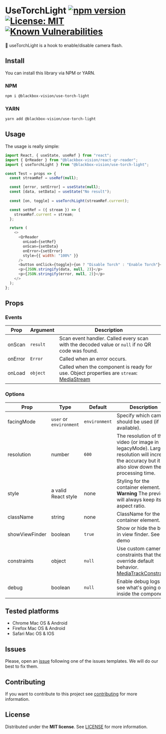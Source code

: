 # UseTorchLight [![npm version](https://badge.fury.io/js/%40blackbox-vision%2Fuse-torch-light.svg)](https://badge.fury.io/js/%40blackbox-vision%2Fuse-torch-light) [![License: MIT](https://img.shields.io/badge/License-MIT-brightgreen.svg)](https://opensource.org/licenses/MIT) [![Known Vulnerabilities](https://snyk.io/test/github/blackboxvision/use-torch-light/badge.svg)](https://snyk.io/test/github/blackboxvision/use-torch-light)

:rocket: useTorchLight is a hook to enable/disable camera flash.

## Install

You can install this library via NPM or YARN.

### NPM

```bash
npm i @blackbox-vision/use-torch-light
```

### YARN

```bash
yarn add @blackbox-vision/use-torch-light
```

## Usage

The usage is really simple:

```javascript
import React, { useState, useRef } from "react";
import { QrReader } from "@blackbox-vision/react-qr-reader";
import { useTorchLight } from "@blackbox-vision/use-torch-light";

const Test = props => {
  const streamRef = useRef(null);

  const [error, setError] = useState(null);
  const [data, setData] = useState("No result");
  
  const [on, toggle] = useTorchLight(streamRef.current);

  const setRef = ({ stream }) => {
    streamRef.current = stream;
  };

  return (
    <>
      <QrReader
        onLoad={setRef}
        onScan={setData}
        onError={setError}
        style={{ width: "100%" }}
      />
      <button onClick={toggle}>{on ? "Disable Torch" : "Enable Torch"}</button>
      <p>{JSON.stringify(data, null, 2)}</p>
      <p>{JSON.stringify(error, null, 2)}</p>
    </>
  );
};
```

## Props

### Events

| Prop    | Argument | Description                                                                                                                                             |
| ------- | -------- | ------------------------------------------------------------------------------------------------------------------------------------------------------- |
| onScan  | `result` | Scan event handler. Called every scan with the decoded value or `null` if no QR code was found.                                                         |
| onError | `Error`  | Called when an error occurs.                                                                                                                            |
| onLoad  | `object` | Called when the component is ready for use. Object properties are `stream`: [MediaStream](https://developer.mozilla.org/en-US/docs/Web/API/MediaStream) |

### Options

| Prop           | Type                    | Default       | Description                                                                                                                                                       |
| -------------- | ----------------------- | ------------- | ----------------------------------------------------------------------------------------------------------------------------------------------------------------- |
| facingMode     | `user` or `environment` | `environment` | Specify which camera should be used (if available).                                                                                                               |
| resolution     | number                  | `600`         | The resolution of the video (or image in legacyMode). Larger resolution will increase the accuracy but it will also slow down the processing time.                |
| style          | a valid React style     | none          | Styling for the container element. **Warning** The preview will always keep its 1:1 aspect ratio.                                                                 |
| className      | string                  | none          | ClassName for the container element.                                                                                                                              |
| showViewFinder | boolean                 | `true`        | Show or hide the build in view finder. See demo                                                                                                                   |
| constraints    | object                  | `null`        | Use custom camera constraints that the override default behavior. [MediaTrackConstraints](https://developer.mozilla.org/en-US/docs/Web/API/MediaTrackConstraints) |
| debug          | boolean                 | `null`        | Enable debug logs to see what's going on inside the component                                                                                                     |

## Tested platforms

- Chrome Mac OS & Android
- Firefox Mac OS & Android
- Safari Mac OS & IOS

## Issues

Please, open an [issue](https://github.com/BlackBoxVision/use-torch-light/issues) following one of the issues templates. We will do our best to fix them.

## Contributing

If you want to contribute to this project see [contributing](https://github.com/BlackBoxVision/use-torch-light/blob/master/CONTRIBUTING.md) for more information.

## License

Distributed under the **MIT license**. See [LICENSE](https://github.com/BlackBoxVision/use-torch-light/blob/master/LICENSE) for more information.
